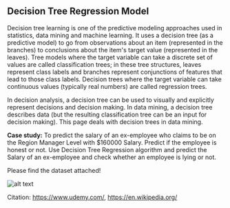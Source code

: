 ## Decision Tree Regression Model

Decision tree learning is one of the predictive modeling approaches used in statistics, data mining and machine learning. It uses a decision tree (as a predictive model) to go from observations about an item (represented in the branches) to conclusions about the item's target value (represented in the leaves). Tree models where the target variable can take a discrete set of values are called classification trees; in these tree structures, leaves represent class labels and branches represent conjunctions of features that lead to those class labels. Decision trees where the target variable can take continuous values (typically real numbers) are called regression trees.

In decision analysis, a decision tree can be used to visually and explicitly represent decisions and decision making. In data mining, a decision tree describes data (but the resulting classification tree can be an input for decision making). This page deals with decision trees in data mining.

**Case study:** To predict the salary of an ex-employee who claims to be on the Region Manager Level with $160000 Salary. Predict if the employee is honest or not. Use Decision Tree Regression algorithm and predict the Salary of an ex-employee and check whether an employee is lying or not. 

Please find the dataset attached!

![alt text](https://github.com/prtk1306/MachineLearning/blob/master/ML%20Logo.PNG "Machine Learning")

Citation: https://www.udemy.com/, https://en.wikipedia.org/
